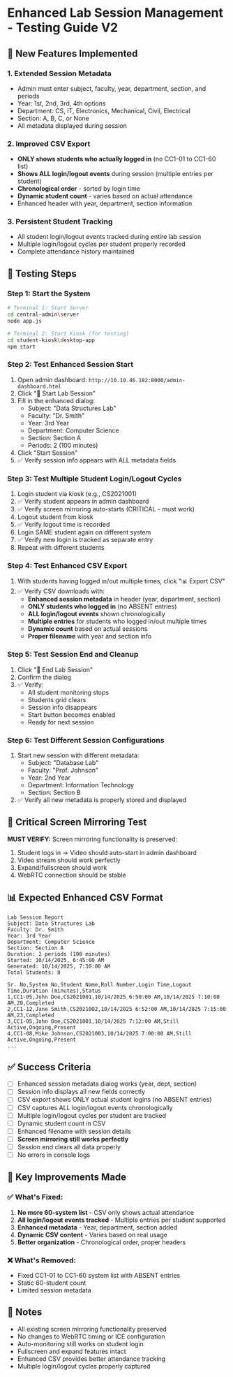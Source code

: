 # Enhanced Lab Session Management - Testing Guide V2

## 🚀 New Features Implemented

### 1. Extended Session Metadata
- Admin must enter subject, faculty, year, department, section, and periods
- Year: 1st, 2nd, 3rd, 4th options
- Department: CS, IT, Electronics, Mechanical, Civil, Electrical
- Section: A, B, C, or None
- All metadata displayed during session

### 2. Improved CSV Export
- **ONLY shows students who actually logged in** (no CC1-01 to CC1-60 list)
- **Shows ALL login/logout events** during session (multiple entries per student)
- **Chronological order** - sorted by login time
- **Dynamic student count** - varies based on actual attendance
- Enhanced header with year, department, section information

### 3. Persistent Student Tracking
- All student login/logout events tracked during entire lab session
- Multiple login/logout cycles per student properly recorded
- Complete attendance history maintained

## 🧪 Testing Steps

### Step 1: Start the System
```bash
# Terminal 1: Start Server
cd central-admin\server
node app.js

# Terminal 2: Start Kiosk (for testing)
cd student-kiosk\desktop-app
npm start
```

### Step 2: Test Enhanced Session Start
1. Open admin dashboard: `http://10.10.46.182:8000/admin-dashboard.html`
2. Click "🚀 Start Lab Session"
3. Fill in the enhanced dialog:
   - Subject: "Data Structures Lab"
   - Faculty: "Dr. Smith"
   - Year: 3rd Year
   - Department: Computer Science
   - Section: Section A
   - Periods: 2 (100 minutes)
4. Click "Start Session"
5. ✅ Verify session info appears with ALL metadata fields

### Step 3: Test Multiple Student Login/Logout Cycles
1. Login student via kiosk (e.g., CS2021001)
2. ✅ Verify student appears in admin dashboard
3. ✅ Verify screen mirroring auto-starts (CRITICAL - must work)
4. Logout student from kiosk
5. ✅ Verify logout time is recorded
6. Login SAME student again on different system
7. ✅ Verify new login is tracked as separate entry
8. Repeat with different students

### Step 4: Test Enhanced CSV Export
1. With students having logged in/out multiple times, click "📊 Export CSV"
2. ✅ Verify CSV downloads with:
   - **Enhanced session metadata** in header (year, department, section)
   - **ONLY students who logged in** (no ABSENT entries)
   - **ALL login/logout events** shown chronologically
   - **Multiple entries** for students who logged in/out multiple times
   - **Dynamic count** based on actual sessions
   - **Proper filename** with year and section info

### Step 5: Test Session End and Cleanup
1. Click "🛑 End Lab Session"
2. Confirm the dialog
3. ✅ Verify:
   - All student monitoring stops
   - Students grid clears
   - Session info disappears
   - Start button becomes enabled
   - Ready for next session

### Step 6: Test Different Session Configurations
1. Start new session with different metadata:
   - Subject: "Database Lab"
   - Faculty: "Prof. Johnson"
   - Year: 2nd Year
   - Department: Information Technology
   - Section: Section B
2. ✅ Verify all new metadata is properly stored and displayed

## 🚨 Critical Screen Mirroring Test

**MUST VERIFY:** Screen mirroring functionality is preserved:
1. Student logs in → Video should auto-start in admin dashboard
2. Video stream should work perfectly
3. Expand/fullscreen should work
4. WebRTC connection should be stable

## 📊 Expected Enhanced CSV Format

```csv
Lab Session Report
Subject: Data Structures Lab
Faculty: Dr. Smith
Year: 3rd Year
Department: Computer Science
Section: Section A
Duration: 2 periods (100 minutes)
Started: 10/14/2025, 6:45:00 AM
Generated: 10/14/2025, 7:30:00 AM
Total Students: 8

Sr. No,System No,Student Name,Roll Number,Login Time,Logout Time,Duration (minutes),Status
1,CC1-05,John Doe,CS2021001,10/14/2025 6:50:00 AM,10/14/2025 7:10:00 AM,20,Completed
2,CC1-12,Jane Smith,CS2021002,10/14/2025 6:52:00 AM,10/14/2025 7:15:00 AM,23,Completed
3,CC1-05,John Doe,CS2021001,10/14/2025 7:12:00 AM,Still Active,Ongoing,Present
4,CC1-08,Mike Johnson,CS2021003,10/14/2025 7:00:00 AM,Still Active,Ongoing,Present
...
```

## ✅ Success Criteria

- [ ] Enhanced session metadata dialog works (year, dept, section)
- [ ] Session info displays all new fields correctly
- [ ] CSV export shows ONLY actual student logins (no ABSENT entries)
- [ ] CSV captures ALL login/logout events chronologically
- [ ] Multiple login/logout cycles per student are tracked
- [ ] Dynamic student count in CSV
- [ ] Enhanced filename with session details
- [ ] **Screen mirroring still works perfectly**
- [ ] Session end clears all data properly
- [ ] No errors in console logs

## 🔧 Key Improvements Made

### ✅ What's Fixed:
1. **No more 60-system list** - CSV only shows actual attendance
2. **All login/logout events tracked** - Multiple entries per student supported
3. **Enhanced metadata** - Year, department, section added
4. **Dynamic CSV content** - Varies based on real usage
5. **Better organization** - Chronological order, proper headers

### ❌ What's Removed:
- Fixed CC1-01 to CC1-60 system list with ABSENT entries
- Static 60-student count
- Limited session metadata

## 📝 Notes

- All existing screen mirroring functionality preserved
- No changes to WebRTC timing or ICE configuration
- Auto-monitoring still works on student login
- Fullscreen and expand features intact
- Enhanced CSV provides better attendance tracking
- Multiple login/logout cycles properly captured
